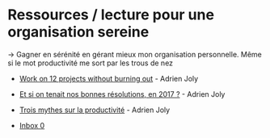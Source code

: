 # Ressources / lecture pour une organisation sereine

-> Gagner en sérénité en gérant mieux mon organisation personnelle. Même si le mot productivité me sort par les trous de nez

- [Work on 12 projects without burning out](https://byrslf.co/work-on-12-projects-without-burning-out-f5bec50dafdb) - Adrien Joly

- [Et si on tenait nos bonnes résolutions, en 2017 ?](https://medium.com/france/et-si-on-tenait-nos-bonnes-r%C3%A9solutions-en-2017-2f990c031bc8) - Adrien Joly
- [Trois mythes sur la productivité](https://medium.com/@adrienjoly/trois-mythes-sur-la-productivit%C3%A9-et-quelques-conseils-pratiques-9118bf038a7a) - Adrien Joly

- [Inbox 0](https://www.arobase.org/productivite/inbox-zero.htm)

